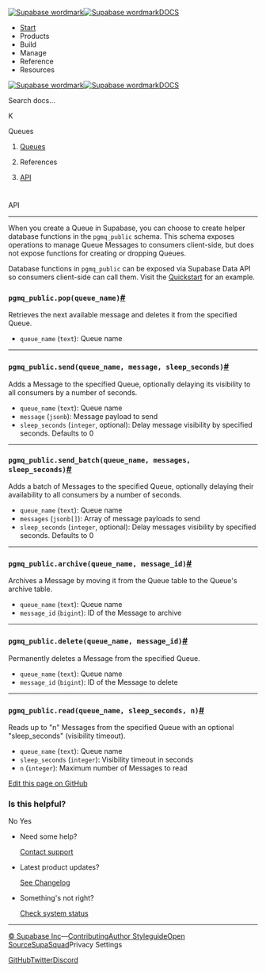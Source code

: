 [![Supabase wordmark](https://supabase.com/docs/_next/image?url=%2Fdocs%2Fsupabase-dark.svg&w=256&q=75&dpl=dpl_5BYG5BkQhU19GEfZfhcgAbeGcRQo)![Supabase wordmark](https://supabase.com/docs/_next/image?url=%2Fdocs%2Fsupabase-light.svg&w=256&q=75&dpl=dpl_5BYG5BkQhU19GEfZfhcgAbeGcRQo)DOCS](https://supabase.com/docs)

-   [Start](https://supabase.com/docs/guides/getting-started)
-   Products
-   Build
-   Manage
-   Reference
-   Resources

[![Supabase wordmark](https://supabase.com/docs/_next/image?url=%2Fdocs%2Fsupabase-dark.svg&w=256&q=75&dpl=dpl_5BYG5BkQhU19GEfZfhcgAbeGcRQo)![Supabase wordmark](https://supabase.com/docs/_next/image?url=%2Fdocs%2Fsupabase-light.svg&w=256&q=75&dpl=dpl_5BYG5BkQhU19GEfZfhcgAbeGcRQo)DOCS](https://supabase.com/docs)

Search docs...

K

Queues

1.  [Queues](https://supabase.com/docs/guides/queues)

3.  References

5.  [API](https://supabase.com/docs/guides/queues/api)

# 

API

* * *

When you create a Queue in Supabase, you can choose to create helper database functions in the `pgmq_public` schema. This schema exposes operations to manage Queue Messages to consumers client-side, but does not expose functions for creating or dropping Queues.

Database functions in `pgmq_public` can be exposed via Supabase Data API so consumers client-side can call them. Visit the [Quickstart](https://supabase.com/docs/guides/queues/quickstart) for an example.

### `pgmq_public.pop(queue_name)`[#](#pgmqpublicpopqueuename)

Retrieves the next available message and deletes it from the specified Queue.

-   `queue_name` (`text`): Queue name

* * *

### `pgmq_public.send(queue_name, message, sleep_seconds)`[#](#pgmqpublicsendqueuename-message-sleepseconds)

Adds a Message to the specified Queue, optionally delaying its visibility to all consumers by a number of seconds.

-   `queue_name` (`text`): Queue name
-   `message` (`jsonb`): Message payload to send
-   `sleep_seconds` (`integer`, optional): Delay message visibility by specified seconds. Defaults to 0

* * *

### `pgmq_public.send_batch(queue_name, messages, sleep_seconds)`[#](#pgmqpublicsendbatchqueuename-messages-sleepseconds)

Adds a batch of Messages to the specified Queue, optionally delaying their availability to all consumers by a number of seconds.

-   `queue_name` (`text`): Queue name
-   `messages` (`jsonb[]`): Array of message payloads to send
-   `sleep_seconds` (`integer`, optional): Delay messages visibility by specified seconds. Defaults to 0

* * *

### `pgmq_public.archive(queue_name, message_id)`[#](#pgmqpublicarchivequeuename-messageid)

Archives a Message by moving it from the Queue table to the Queue's archive table.

-   `queue_name` (`text`): Queue name
-   `message_id` (`bigint`): ID of the Message to archive

* * *

### `pgmq_public.delete(queue_name, message_id)`[#](#pgmqpublicdeletequeuename-messageid)

Permanently deletes a Message from the specified Queue.

-   `queue_name` (`text`): Queue name
-   `message_id` (`bigint`): ID of the Message to delete

* * *

### `pgmq_public.read(queue_name, sleep_seconds, n)`[#](#pgmqpublicreadqueuename-sleepseconds-n)

Reads up to "n" Messages from the specified Queue with an optional "sleep\_seconds" (visibility timeout).

-   `queue_name` (`text`): Queue name
-   `sleep_seconds` (`integer`): Visibility timeout in seconds
-   `n` (`integer`): Maximum number of Messages to read

[Edit this page on GitHub](https://github.com/supabase/supabase/blob/master/apps/docs/content/guides/queues/api.mdx)

### Is this helpful?

No Yes

-   Need some help?
    
    [Contact support](https://supabase.com/support)
-   Latest product updates?
    
    [See Changelog](https://supabase.com/changelog)
-   Something's not right?
    
    [Check system status](https://status.supabase.com/)

* * *

[© Supabase Inc](https://supabase.com/)—[Contributing](https://github.com/supabase/supabase/blob/master/apps/docs/DEVELOPERS.md)[Author Styleguide](https://github.com/supabase/supabase/blob/master/apps/docs/CONTRIBUTING.md)[Open Source](https://supabase.com/open-source)[SupaSquad](https://supabase.com/supasquad)Privacy Settings

[GitHub](https://github.com/supabase/supabase)[Twitter](https://twitter.com/supabase)[Discord](https://discord.supabase.com/)